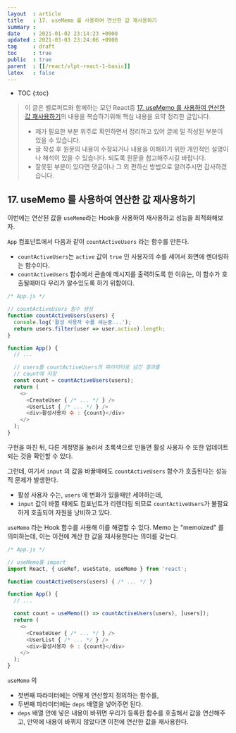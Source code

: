```yaml
---
layout  : article
title   : 17. useMemo 를 사용하여 연산한 값 재사용하기 
summary : 
date    : 2021-01-02 23:14:23 +0900
updated : 2021-03-03 23:24:06 +0900
tag     : draft
toc     : true
public  : true
parent  : [[/react/vlpt-react-1-basic]]
latex   : false
---
```

* TOC
{:toc}

> 이 글은 벨로퍼트와 함께하는 모던 React중 [17. useMemo 를 사용하여 연산한 값 재사용하기](https://react.vlpt.us/basic/17-useMemo.html)의 내용을 복습하기위해 핵심 내용을 요약 정리한 글입니다.
>
> * 제가 필요한 부분 위주로 확인하면서 정리하고 있어 글에 덜 작성된 부분이 있을 수 있습니다.
> * 글 작성 후 원문의 내용이 수정되거나 내용을 이해하기 위한 개인적인 설명이나 해석이 있을 수 있습니다. 되도록 원문을 참고해주시길 바랍니다.
> * 잘못된 부분이 있다면 댓글이나 그 외 편하신 방법으로 알려주시면 감사하겠습니다.

## 17. useMemo 를 사용하여 연산한 값 재사용하기

이번에는 연산된 값을 `useMemo`라는 Hook을 사용하여 재사용하고 성능을 최적화해보자.

`App` 컴포넌트에서 다음과 같이 `countActiveUsers` 라는 함수를 만든다.

* `countActiveUsers`는 `active` 값이 `true` 인 사용자의 수를 세어서 화면에 렌더링하는 함수이다.
* `countActiveUsers` 함수에서 콘솔에 메시지를 출력하도록 한 이유는, 이 함수가 호출될때마다 우리가 알수있도록 하기 위함이다.

```js
/* App.js */

// countActiveUsers 함수 생성
function countActiveUsers(users) {
  console.log('활성 사용자 수를 세는중...');
  return users.filter(user => user.active).length;
}

function App() {
  // ...

  // users를 countActiveUsers의 파라미터로 넘긴 결과를
  // count에 저장
  const count = countActiveUsers(users);
  return (
    <>
      <CreateUser { /* ... */ } />
      <UserList { /* ... */ } />
      <div>활성사용자 수 : {count}</div>
    </>
  );
}
```

구현을 마친 뒤, 다른 계정명을 눌러서 초록색으로 만들면 활성 사용자 수 또한 업데이트 되는 것을 확인할 수 있다.

그런데, 여기서 `input` 의 값을 바꿀때에도 `countActiveUsers` 함수가 호출된다는 성능적 문제가 발생한다.

* 활성 사용자 수는, `users` 에 변화가 있을때만 세야하는데,
* `input` 값이 바뀔 때에도 컴포넌트가 리렌더링 되므로 `countActiveUsers`가 불필요하게 호출되어 자원을 낭비하고 있다.

`useMemo` 라는 Hook 함수를 사용해 이를 해결할 수 있다. Memo 는 "memoized" 를 의미하는데, 이는 이전에 계산 한 값을 재사용한다는 의미를 갖는다.

```js
/* App.js */

// useMemo를 import
import React, { useRef, useState, useMemo } from 'react';

function countActiveUsers(users) { /* ... */ }

function App() {
  // ...

  const count = useMemo(() => countActiveUsers(users), [users]);
  return (
    <>
      <CreateUser { /* ... */ } />
      <UserList { /* ... */ } />
      <div>활성사용자 수 : {count}</div>
    </>
  );
}
```

`useMemo` 의

* 첫번째 파라미터에는 어떻게 연산할지 정의하는 함수를,
* 두번째 파라미터에는 `deps` 배열을 넣어주면 된다.
* `deps` 배열 안에 넣은 내용이 바뀌면 우리가 등록한 함수를 호출해서 값을 연산해주고, 만약에 내용이 바뀌지 않았다면 이전에 연산한 값을 재사용한다.
